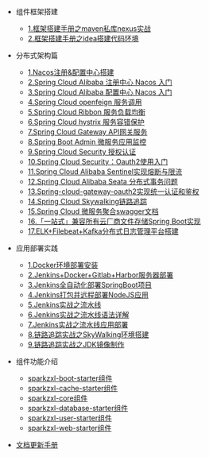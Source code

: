 * 组件框架搭建
    * [1.框架搭建手册之maven私库nexus实战](forward/framework/框架搭建手册之maven私库nexus实战.md)
    * [2.框架搭建手册之idea搭建代码环境](forward/framework/框架搭建手册之idea搭建代码环境.md)
  
* 分布式架构篇
    * [1.Nacos注册&配置中心搭建](forward/distributed/分布式架构之Nacos注册&配置中心搭建.md)
    * [2.Spring Cloud Alibaba 注册中心 Nacos 入门](forward/distributed/分布式架构之SpringCloudAlibaba注册中心Nacos入门.md)
    * [3.Spring Cloud Alibaba 配置中心 Nacos 入门](forward/distributed/分布式架构之SpringCloudAlibaba配置中心Nacos入门.md)
    * [4.Spring Cloud openfeign 服务调用](forward/222)
    * [5.Spring Cloud Ribbon 服务负载均衡](forward/222)
    * [6.Spring Cloud hystrix 服务容错保护](forward/222)
    * [7.Spring Cloud Gateway API网关服务](forward/222)
    * [8.Spring Boot Admin 微服务应用监控](forward/222)
    * [9.Spring Cloud Security 授权认证](forward/222)
    * [10.Spring Cloud Security：Oauth2使用入门](forward/222)
    * [11.Spring Cloud Alibaba Sentinel实现熔断与限流](forward/222)
    * [12.Spring Cloud Alibaba Seata 分布式事务问题](forward/222)
    * [13.Spring-cloud-gateway-oauth2实现统一认证和鉴权](forward/222)
    * [14.Spring Cloud Skywalking链路追踪](forward/222)
    * [15.Spring Cloud 微服务聚合swagger文档](forward/222)
    * [16.「一站式」兼容所有云厂商文件存储Spring Boot实现](forward/distributed/兼容所有云厂商文件存储.md)
    * [17.ELK+Filebeat+Kafka分布式日志管理平台搭建](forward/distributed/分布式架构之ELK+Filebeat+Kafka分布式日志管理平台搭建.md)

* 应用部署实践
    * [1.Docker环境部署安装](forward/deploy/Docker环境部署安装.md)
    * [2.Jenkins+Docker+Gitlab+Harbor服务器部署](forward/deploy/Jenkins+Docker+Gitlab+Harbor服务器部署.md)
    * [3.Jenkins全自动化部署SpringBoot项目](forward/deploy/Jenkins全自动化部署SpringBoot项目.md)
    * [4.Jenkins打包并远程部署NodeJS应用](forward/deploy/Jenkins打包并远程部署NodeJS应用.md)
    * [5.Jenkins实战之流水线](forward/deploy/Jenkins实战之流水线.md)
    * [6.Jenkins实战之流水线语法详解](forward/deploy/Jenkins实战之流水线语法详解.md)
    * [7.Jenkins实战之流水线应用部署](forward/deploy/Jenkins实战之流水线应用部署.md)
    * [8.链路追踪实战之SkyWalking环境搭建](forward/distributed/链路追踪实战之SkyWalking环境搭建.md)
    * [9.链路追踪实战之JDK镜像制作](forward/distributed/链路追踪实战之JDK镜像制作.md)

* 组件功能介绍
    * [sparkzxl-boot-starter组件](forward/component/sparkzxl-boot.md)
    * [sparkzxl-cache-starter组件](forward/component/sparkzxl-cache.md)
    * [sparkzxl-core组件](forward/component/sparkzxl-core.md)
    * [sparkzxl-database-starter组件](forward/component/sparkzxl-database.md)
    * [sparkzxl-user-starter组件](forward/component/sparkzxl-user.md)
    * [sparkzxl-web-starter组件](forward/component/sparkzxl-web.md)
* [文档更新手册](forward/文档更新手册.md)
